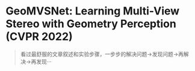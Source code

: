 # GeoMVSNet: Learning Multi-View Stereo with Geometry Perception (CVPR 2022)

> 看过最舒服的文章叙述和实验步骤，一步步的解决问题->发现问题->再解决->再发现···
